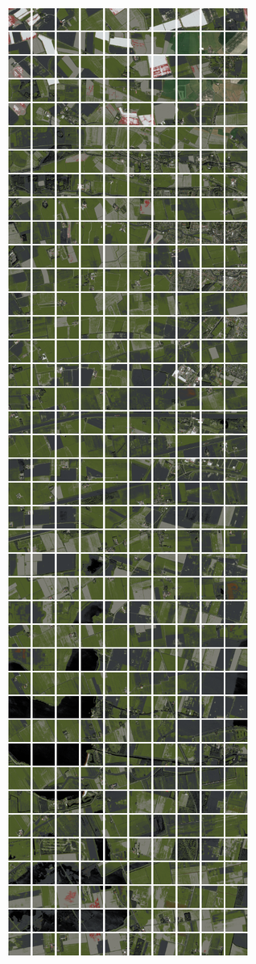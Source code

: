 <html>
<div>
<img src="https://github.com/HakkaTjakka/NL_TILE_MAP/blob/main/18/651/-1067/r.6510.-10670.png" height="44" width="44">
<img src="https://github.com/HakkaTjakka/NL_TILE_MAP/blob/main/18/651/-1067/r.6511.-10670.png" height="44" width="44">
<img src="https://github.com/HakkaTjakka/NL_TILE_MAP/blob/main/18/651/-1067/r.6512.-10670.png" height="44" width="44">
<img src="https://github.com/HakkaTjakka/NL_TILE_MAP/blob/main/18/651/-1067/r.6513.-10670.png" height="44" width="44">
<img src="https://github.com/HakkaTjakka/NL_TILE_MAP/blob/main/18/651/-1067/r.6514.-10670.png" height="44" width="44">
<img src="https://github.com/HakkaTjakka/NL_TILE_MAP/blob/main/18/651/-1067/r.6515.-10670.png" height="44" width="44">
<img src="https://github.com/HakkaTjakka/NL_TILE_MAP/blob/main/18/651/-1067/r.6516.-10670.png" height="44" width="44">
<img src="https://github.com/HakkaTjakka/NL_TILE_MAP/blob/main/18/651/-1067/r.6517.-10670.png" height="44" width="44">
<img src="https://github.com/HakkaTjakka/NL_TILE_MAP/blob/main/18/651/-1067/r.6518.-10670.png" height="44" width="44">
<img src="https://github.com/HakkaTjakka/NL_TILE_MAP/blob/main/18/651/-1067/r.6519.-10670.png" height="44" width="44">
<img src="https://github.com/HakkaTjakka/NL_TILE_MAP/blob/main/18/652/-1067/r.6520.-10670.png" height="44" width="44">
<img src="https://github.com/HakkaTjakka/NL_TILE_MAP/blob/main/18/652/-1067/r.6521.-10670.png" height="44" width="44">
<img src="https://github.com/HakkaTjakka/NL_TILE_MAP/blob/main/18/652/-1067/r.6522.-10670.png" height="44" width="44">
<img src="https://github.com/HakkaTjakka/NL_TILE_MAP/blob/main/18/652/-1067/r.6523.-10670.png" height="44" width="44">
<img src="https://github.com/HakkaTjakka/NL_TILE_MAP/blob/main/18/652/-1067/r.6524.-10670.png" height="44" width="44">
<img src="https://github.com/HakkaTjakka/NL_TILE_MAP/blob/main/18/652/-1067/r.6525.-10670.png" height="44" width="44">
<img src="https://github.com/HakkaTjakka/NL_TILE_MAP/blob/main/18/652/-1067/r.6526.-10670.png" height="44" width="44">
<img src="https://github.com/HakkaTjakka/NL_TILE_MAP/blob/main/18/652/-1067/r.6527.-10670.png" height="44" width="44">
<img src="https://github.com/HakkaTjakka/NL_TILE_MAP/blob/main/18/652/-1067/r.6528.-10670.png" height="44" width="44">
<img src="https://github.com/HakkaTjakka/NL_TILE_MAP/blob/main/18/652/-1067/r.6529.-10670.png" height="44" width="44">
<br>
<img src="https://github.com/HakkaTjakka/NL_TILE_MAP/blob/main/18/651/-1067/r.6510.-10669.png" height="44" width="44">
<img src="https://github.com/HakkaTjakka/NL_TILE_MAP/blob/main/18/651/-1067/r.6511.-10669.png" height="44" width="44">
<img src="https://github.com/HakkaTjakka/NL_TILE_MAP/blob/main/18/651/-1067/r.6512.-10669.png" height="44" width="44">
<img src="https://github.com/HakkaTjakka/NL_TILE_MAP/blob/main/18/651/-1067/r.6513.-10669.png" height="44" width="44">
<img src="https://github.com/HakkaTjakka/NL_TILE_MAP/blob/main/18/651/-1067/r.6514.-10669.png" height="44" width="44">
<img src="https://github.com/HakkaTjakka/NL_TILE_MAP/blob/main/18/651/-1067/r.6515.-10669.png" height="44" width="44">
<img src="https://github.com/HakkaTjakka/NL_TILE_MAP/blob/main/18/651/-1067/r.6516.-10669.png" height="44" width="44">
<img src="https://github.com/HakkaTjakka/NL_TILE_MAP/blob/main/18/651/-1067/r.6517.-10669.png" height="44" width="44">
<img src="https://github.com/HakkaTjakka/NL_TILE_MAP/blob/main/18/651/-1067/r.6518.-10669.png" height="44" width="44">
<img src="https://github.com/HakkaTjakka/NL_TILE_MAP/blob/main/18/651/-1067/r.6519.-10669.png" height="44" width="44">
<img src="https://github.com/HakkaTjakka/NL_TILE_MAP/blob/main/18/652/-1067/r.6520.-10669.png" height="44" width="44">
<img src="https://github.com/HakkaTjakka/NL_TILE_MAP/blob/main/18/652/-1067/r.6521.-10669.png" height="44" width="44">
<img src="https://github.com/HakkaTjakka/NL_TILE_MAP/blob/main/18/652/-1067/r.6522.-10669.png" height="44" width="44">
<img src="https://github.com/HakkaTjakka/NL_TILE_MAP/blob/main/18/652/-1067/r.6523.-10669.png" height="44" width="44">
<img src="https://github.com/HakkaTjakka/NL_TILE_MAP/blob/main/18/652/-1067/r.6524.-10669.png" height="44" width="44">
<img src="https://github.com/HakkaTjakka/NL_TILE_MAP/blob/main/18/652/-1067/r.6525.-10669.png" height="44" width="44">
<img src="https://github.com/HakkaTjakka/NL_TILE_MAP/blob/main/18/652/-1067/r.6526.-10669.png" height="44" width="44">
<img src="https://github.com/HakkaTjakka/NL_TILE_MAP/blob/main/18/652/-1067/r.6527.-10669.png" height="44" width="44">
<img src="https://github.com/HakkaTjakka/NL_TILE_MAP/blob/main/18/652/-1067/r.6528.-10669.png" height="44" width="44">
<img src="https://github.com/HakkaTjakka/NL_TILE_MAP/blob/main/18/652/-1067/r.6529.-10669.png" height="44" width="44">
<br>
<img src="https://github.com/HakkaTjakka/NL_TILE_MAP/blob/main/18/651/-1067/r.6510.-10668.png" height="44" width="44">
<img src="https://github.com/HakkaTjakka/NL_TILE_MAP/blob/main/18/651/-1067/r.6511.-10668.png" height="44" width="44">
<img src="https://github.com/HakkaTjakka/NL_TILE_MAP/blob/main/18/651/-1067/r.6512.-10668.png" height="44" width="44">
<img src="https://github.com/HakkaTjakka/NL_TILE_MAP/blob/main/18/651/-1067/r.6513.-10668.png" height="44" width="44">
<img src="https://github.com/HakkaTjakka/NL_TILE_MAP/blob/main/18/651/-1067/r.6514.-10668.png" height="44" width="44">
<img src="https://github.com/HakkaTjakka/NL_TILE_MAP/blob/main/18/651/-1067/r.6515.-10668.png" height="44" width="44">
<img src="https://github.com/HakkaTjakka/NL_TILE_MAP/blob/main/18/651/-1067/r.6516.-10668.png" height="44" width="44">
<img src="https://github.com/HakkaTjakka/NL_TILE_MAP/blob/main/18/651/-1067/r.6517.-10668.png" height="44" width="44">
<img src="https://github.com/HakkaTjakka/NL_TILE_MAP/blob/main/18/651/-1067/r.6518.-10668.png" height="44" width="44">
<img src="https://github.com/HakkaTjakka/NL_TILE_MAP/blob/main/18/651/-1067/r.6519.-10668.png" height="44" width="44">
<img src="https://github.com/HakkaTjakka/NL_TILE_MAP/blob/main/18/652/-1067/r.6520.-10668.png" height="44" width="44">
<img src="https://github.com/HakkaTjakka/NL_TILE_MAP/blob/main/18/652/-1067/r.6521.-10668.png" height="44" width="44">
<img src="https://github.com/HakkaTjakka/NL_TILE_MAP/blob/main/18/652/-1067/r.6522.-10668.png" height="44" width="44">
<img src="https://github.com/HakkaTjakka/NL_TILE_MAP/blob/main/18/652/-1067/r.6523.-10668.png" height="44" width="44">
<img src="https://github.com/HakkaTjakka/NL_TILE_MAP/blob/main/18/652/-1067/r.6524.-10668.png" height="44" width="44">
<img src="https://github.com/HakkaTjakka/NL_TILE_MAP/blob/main/18/652/-1067/r.6525.-10668.png" height="44" width="44">
<img src="https://github.com/HakkaTjakka/NL_TILE_MAP/blob/main/18/652/-1067/r.6526.-10668.png" height="44" width="44">
<img src="https://github.com/HakkaTjakka/NL_TILE_MAP/blob/main/18/652/-1067/r.6527.-10668.png" height="44" width="44">
<img src="https://github.com/HakkaTjakka/NL_TILE_MAP/blob/main/18/652/-1067/r.6528.-10668.png" height="44" width="44">
<img src="https://github.com/HakkaTjakka/NL_TILE_MAP/blob/main/18/652/-1067/r.6529.-10668.png" height="44" width="44">
<br>
<img src="https://github.com/HakkaTjakka/NL_TILE_MAP/blob/main/18/651/-1067/r.6510.-10667.png" height="44" width="44">
<img src="https://github.com/HakkaTjakka/NL_TILE_MAP/blob/main/18/651/-1067/r.6511.-10667.png" height="44" width="44">
<img src="https://github.com/HakkaTjakka/NL_TILE_MAP/blob/main/18/651/-1067/r.6512.-10667.png" height="44" width="44">
<img src="https://github.com/HakkaTjakka/NL_TILE_MAP/blob/main/18/651/-1067/r.6513.-10667.png" height="44" width="44">
<img src="https://github.com/HakkaTjakka/NL_TILE_MAP/blob/main/18/651/-1067/r.6514.-10667.png" height="44" width="44">
<img src="https://github.com/HakkaTjakka/NL_TILE_MAP/blob/main/18/651/-1067/r.6515.-10667.png" height="44" width="44">
<img src="https://github.com/HakkaTjakka/NL_TILE_MAP/blob/main/18/651/-1067/r.6516.-10667.png" height="44" width="44">
<img src="https://github.com/HakkaTjakka/NL_TILE_MAP/blob/main/18/651/-1067/r.6517.-10667.png" height="44" width="44">
<img src="https://github.com/HakkaTjakka/NL_TILE_MAP/blob/main/18/651/-1067/r.6518.-10667.png" height="44" width="44">
<img src="https://github.com/HakkaTjakka/NL_TILE_MAP/blob/main/18/651/-1067/r.6519.-10667.png" height="44" width="44">
<img src="https://github.com/HakkaTjakka/NL_TILE_MAP/blob/main/18/652/-1067/r.6520.-10667.png" height="44" width="44">
<img src="https://github.com/HakkaTjakka/NL_TILE_MAP/blob/main/18/652/-1067/r.6521.-10667.png" height="44" width="44">
<img src="https://github.com/HakkaTjakka/NL_TILE_MAP/blob/main/18/652/-1067/r.6522.-10667.png" height="44" width="44">
<img src="https://github.com/HakkaTjakka/NL_TILE_MAP/blob/main/18/652/-1067/r.6523.-10667.png" height="44" width="44">
<img src="https://github.com/HakkaTjakka/NL_TILE_MAP/blob/main/18/652/-1067/r.6524.-10667.png" height="44" width="44">
<img src="https://github.com/HakkaTjakka/NL_TILE_MAP/blob/main/18/652/-1067/r.6525.-10667.png" height="44" width="44">
<img src="https://github.com/HakkaTjakka/NL_TILE_MAP/blob/main/18/652/-1067/r.6526.-10667.png" height="44" width="44">
<img src="https://github.com/HakkaTjakka/NL_TILE_MAP/blob/main/18/652/-1067/r.6527.-10667.png" height="44" width="44">
<img src="https://github.com/HakkaTjakka/NL_TILE_MAP/blob/main/18/652/-1067/r.6528.-10667.png" height="44" width="44">
<img src="https://github.com/HakkaTjakka/NL_TILE_MAP/blob/main/18/652/-1067/r.6529.-10667.png" height="44" width="44">
<br>
<img src="https://github.com/HakkaTjakka/NL_TILE_MAP/blob/main/18/651/-1067/r.6510.-10666.png" height="44" width="44">
<img src="https://github.com/HakkaTjakka/NL_TILE_MAP/blob/main/18/651/-1067/r.6511.-10666.png" height="44" width="44">
<img src="https://github.com/HakkaTjakka/NL_TILE_MAP/blob/main/18/651/-1067/r.6512.-10666.png" height="44" width="44">
<img src="https://github.com/HakkaTjakka/NL_TILE_MAP/blob/main/18/651/-1067/r.6513.-10666.png" height="44" width="44">
<img src="https://github.com/HakkaTjakka/NL_TILE_MAP/blob/main/18/651/-1067/r.6514.-10666.png" height="44" width="44">
<img src="https://github.com/HakkaTjakka/NL_TILE_MAP/blob/main/18/651/-1067/r.6515.-10666.png" height="44" width="44">
<img src="https://github.com/HakkaTjakka/NL_TILE_MAP/blob/main/18/651/-1067/r.6516.-10666.png" height="44" width="44">
<img src="https://github.com/HakkaTjakka/NL_TILE_MAP/blob/main/18/651/-1067/r.6517.-10666.png" height="44" width="44">
<img src="https://github.com/HakkaTjakka/NL_TILE_MAP/blob/main/18/651/-1067/r.6518.-10666.png" height="44" width="44">
<img src="https://github.com/HakkaTjakka/NL_TILE_MAP/blob/main/18/651/-1067/r.6519.-10666.png" height="44" width="44">
<img src="https://github.com/HakkaTjakka/NL_TILE_MAP/blob/main/18/652/-1067/r.6520.-10666.png" height="44" width="44">
<img src="https://github.com/HakkaTjakka/NL_TILE_MAP/blob/main/18/652/-1067/r.6521.-10666.png" height="44" width="44">
<img src="https://github.com/HakkaTjakka/NL_TILE_MAP/blob/main/18/652/-1067/r.6522.-10666.png" height="44" width="44">
<img src="https://github.com/HakkaTjakka/NL_TILE_MAP/blob/main/18/652/-1067/r.6523.-10666.png" height="44" width="44">
<img src="https://github.com/HakkaTjakka/NL_TILE_MAP/blob/main/18/652/-1067/r.6524.-10666.png" height="44" width="44">
<img src="https://github.com/HakkaTjakka/NL_TILE_MAP/blob/main/18/652/-1067/r.6525.-10666.png" height="44" width="44">
<img src="https://github.com/HakkaTjakka/NL_TILE_MAP/blob/main/18/652/-1067/r.6526.-10666.png" height="44" width="44">
<img src="https://github.com/HakkaTjakka/NL_TILE_MAP/blob/main/18/652/-1067/r.6527.-10666.png" height="44" width="44">
<img src="https://github.com/HakkaTjakka/NL_TILE_MAP/blob/main/18/652/-1067/r.6528.-10666.png" height="44" width="44">
<img src="https://github.com/HakkaTjakka/NL_TILE_MAP/blob/main/18/652/-1067/r.6529.-10666.png" height="44" width="44">
<br>
<img src="https://github.com/HakkaTjakka/NL_TILE_MAP/blob/main/18/651/-1067/r.6510.-10665.png" height="44" width="44">
<img src="https://github.com/HakkaTjakka/NL_TILE_MAP/blob/main/18/651/-1067/r.6511.-10665.png" height="44" width="44">
<img src="https://github.com/HakkaTjakka/NL_TILE_MAP/blob/main/18/651/-1067/r.6512.-10665.png" height="44" width="44">
<img src="https://github.com/HakkaTjakka/NL_TILE_MAP/blob/main/18/651/-1067/r.6513.-10665.png" height="44" width="44">
<img src="https://github.com/HakkaTjakka/NL_TILE_MAP/blob/main/18/651/-1067/r.6514.-10665.png" height="44" width="44">
<img src="https://github.com/HakkaTjakka/NL_TILE_MAP/blob/main/18/651/-1067/r.6515.-10665.png" height="44" width="44">
<img src="https://github.com/HakkaTjakka/NL_TILE_MAP/blob/main/18/651/-1067/r.6516.-10665.png" height="44" width="44">
<img src="https://github.com/HakkaTjakka/NL_TILE_MAP/blob/main/18/651/-1067/r.6517.-10665.png" height="44" width="44">
<img src="https://github.com/HakkaTjakka/NL_TILE_MAP/blob/main/18/651/-1067/r.6518.-10665.png" height="44" width="44">
<img src="https://github.com/HakkaTjakka/NL_TILE_MAP/blob/main/18/651/-1067/r.6519.-10665.png" height="44" width="44">
<img src="https://github.com/HakkaTjakka/NL_TILE_MAP/blob/main/18/652/-1067/r.6520.-10665.png" height="44" width="44">
<img src="https://github.com/HakkaTjakka/NL_TILE_MAP/blob/main/18/652/-1067/r.6521.-10665.png" height="44" width="44">
<img src="https://github.com/HakkaTjakka/NL_TILE_MAP/blob/main/18/652/-1067/r.6522.-10665.png" height="44" width="44">
<img src="https://github.com/HakkaTjakka/NL_TILE_MAP/blob/main/18/652/-1067/r.6523.-10665.png" height="44" width="44">
<img src="https://github.com/HakkaTjakka/NL_TILE_MAP/blob/main/18/652/-1067/r.6524.-10665.png" height="44" width="44">
<img src="https://github.com/HakkaTjakka/NL_TILE_MAP/blob/main/18/652/-1067/r.6525.-10665.png" height="44" width="44">
<img src="https://github.com/HakkaTjakka/NL_TILE_MAP/blob/main/18/652/-1067/r.6526.-10665.png" height="44" width="44">
<img src="https://github.com/HakkaTjakka/NL_TILE_MAP/blob/main/18/652/-1067/r.6527.-10665.png" height="44" width="44">
<img src="https://github.com/HakkaTjakka/NL_TILE_MAP/blob/main/18/652/-1067/r.6528.-10665.png" height="44" width="44">
<img src="https://github.com/HakkaTjakka/NL_TILE_MAP/blob/main/18/652/-1067/r.6529.-10665.png" height="44" width="44">
<br>
<img src="https://github.com/HakkaTjakka/NL_TILE_MAP/blob/main/18/651/-1067/r.6510.-10664.png" height="44" width="44">
<img src="https://github.com/HakkaTjakka/NL_TILE_MAP/blob/main/18/651/-1067/r.6511.-10664.png" height="44" width="44">
<img src="https://github.com/HakkaTjakka/NL_TILE_MAP/blob/main/18/651/-1067/r.6512.-10664.png" height="44" width="44">
<img src="https://github.com/HakkaTjakka/NL_TILE_MAP/blob/main/18/651/-1067/r.6513.-10664.png" height="44" width="44">
<img src="https://github.com/HakkaTjakka/NL_TILE_MAP/blob/main/18/651/-1067/r.6514.-10664.png" height="44" width="44">
<img src="https://github.com/HakkaTjakka/NL_TILE_MAP/blob/main/18/651/-1067/r.6515.-10664.png" height="44" width="44">
<img src="https://github.com/HakkaTjakka/NL_TILE_MAP/blob/main/18/651/-1067/r.6516.-10664.png" height="44" width="44">
<img src="https://github.com/HakkaTjakka/NL_TILE_MAP/blob/main/18/651/-1067/r.6517.-10664.png" height="44" width="44">
<img src="https://github.com/HakkaTjakka/NL_TILE_MAP/blob/main/18/651/-1067/r.6518.-10664.png" height="44" width="44">
<img src="https://github.com/HakkaTjakka/NL_TILE_MAP/blob/main/18/651/-1067/r.6519.-10664.png" height="44" width="44">
<img src="https://github.com/HakkaTjakka/NL_TILE_MAP/blob/main/18/652/-1067/r.6520.-10664.png" height="44" width="44">
<img src="https://github.com/HakkaTjakka/NL_TILE_MAP/blob/main/18/652/-1067/r.6521.-10664.png" height="44" width="44">
<img src="https://github.com/HakkaTjakka/NL_TILE_MAP/blob/main/18/652/-1067/r.6522.-10664.png" height="44" width="44">
<img src="https://github.com/HakkaTjakka/NL_TILE_MAP/blob/main/18/652/-1067/r.6523.-10664.png" height="44" width="44">
<img src="https://github.com/HakkaTjakka/NL_TILE_MAP/blob/main/18/652/-1067/r.6524.-10664.png" height="44" width="44">
<img src="https://github.com/HakkaTjakka/NL_TILE_MAP/blob/main/18/652/-1067/r.6525.-10664.png" height="44" width="44">
<img src="https://github.com/HakkaTjakka/NL_TILE_MAP/blob/main/18/652/-1067/r.6526.-10664.png" height="44" width="44">
<img src="https://github.com/HakkaTjakka/NL_TILE_MAP/blob/main/18/652/-1067/r.6527.-10664.png" height="44" width="44">
<img src="https://github.com/HakkaTjakka/NL_TILE_MAP/blob/main/18/652/-1067/r.6528.-10664.png" height="44" width="44">
<img src="https://github.com/HakkaTjakka/NL_TILE_MAP/blob/main/18/652/-1067/r.6529.-10664.png" height="44" width="44">
<br>
<img src="https://github.com/HakkaTjakka/NL_TILE_MAP/blob/main/18/651/-1067/r.6510.-10663.png" height="44" width="44">
<img src="https://github.com/HakkaTjakka/NL_TILE_MAP/blob/main/18/651/-1067/r.6511.-10663.png" height="44" width="44">
<img src="https://github.com/HakkaTjakka/NL_TILE_MAP/blob/main/18/651/-1067/r.6512.-10663.png" height="44" width="44">
<img src="https://github.com/HakkaTjakka/NL_TILE_MAP/blob/main/18/651/-1067/r.6513.-10663.png" height="44" width="44">
<img src="https://github.com/HakkaTjakka/NL_TILE_MAP/blob/main/18/651/-1067/r.6514.-10663.png" height="44" width="44">
<img src="https://github.com/HakkaTjakka/NL_TILE_MAP/blob/main/18/651/-1067/r.6515.-10663.png" height="44" width="44">
<img src="https://github.com/HakkaTjakka/NL_TILE_MAP/blob/main/18/651/-1067/r.6516.-10663.png" height="44" width="44">
<img src="https://github.com/HakkaTjakka/NL_TILE_MAP/blob/main/18/651/-1067/r.6517.-10663.png" height="44" width="44">
<img src="https://github.com/HakkaTjakka/NL_TILE_MAP/blob/main/18/651/-1067/r.6518.-10663.png" height="44" width="44">
<img src="https://github.com/HakkaTjakka/NL_TILE_MAP/blob/main/18/651/-1067/r.6519.-10663.png" height="44" width="44">
<img src="https://github.com/HakkaTjakka/NL_TILE_MAP/blob/main/18/652/-1067/r.6520.-10663.png" height="44" width="44">
<img src="https://github.com/HakkaTjakka/NL_TILE_MAP/blob/main/18/652/-1067/r.6521.-10663.png" height="44" width="44">
<img src="https://github.com/HakkaTjakka/NL_TILE_MAP/blob/main/18/652/-1067/r.6522.-10663.png" height="44" width="44">
<img src="https://github.com/HakkaTjakka/NL_TILE_MAP/blob/main/18/652/-1067/r.6523.-10663.png" height="44" width="44">
<img src="https://github.com/HakkaTjakka/NL_TILE_MAP/blob/main/18/652/-1067/r.6524.-10663.png" height="44" width="44">
<img src="https://github.com/HakkaTjakka/NL_TILE_MAP/blob/main/18/652/-1067/r.6525.-10663.png" height="44" width="44">
<img src="https://github.com/HakkaTjakka/NL_TILE_MAP/blob/main/18/652/-1067/r.6526.-10663.png" height="44" width="44">
<img src="https://github.com/HakkaTjakka/NL_TILE_MAP/blob/main/18/652/-1067/r.6527.-10663.png" height="44" width="44">
<img src="https://github.com/HakkaTjakka/NL_TILE_MAP/blob/main/18/652/-1067/r.6528.-10663.png" height="44" width="44">
<img src="https://github.com/HakkaTjakka/NL_TILE_MAP/blob/main/18/652/-1067/r.6529.-10663.png" height="44" width="44">
<br>
<img src="https://github.com/HakkaTjakka/NL_TILE_MAP/blob/main/18/651/-1067/r.6510.-10662.png" height="44" width="44">
<img src="https://github.com/HakkaTjakka/NL_TILE_MAP/blob/main/18/651/-1067/r.6511.-10662.png" height="44" width="44">
<img src="https://github.com/HakkaTjakka/NL_TILE_MAP/blob/main/18/651/-1067/r.6512.-10662.png" height="44" width="44">
<img src="https://github.com/HakkaTjakka/NL_TILE_MAP/blob/main/18/651/-1067/r.6513.-10662.png" height="44" width="44">
<img src="https://github.com/HakkaTjakka/NL_TILE_MAP/blob/main/18/651/-1067/r.6514.-10662.png" height="44" width="44">
<img src="https://github.com/HakkaTjakka/NL_TILE_MAP/blob/main/18/651/-1067/r.6515.-10662.png" height="44" width="44">
<img src="https://github.com/HakkaTjakka/NL_TILE_MAP/blob/main/18/651/-1067/r.6516.-10662.png" height="44" width="44">
<img src="https://github.com/HakkaTjakka/NL_TILE_MAP/blob/main/18/651/-1067/r.6517.-10662.png" height="44" width="44">
<img src="https://github.com/HakkaTjakka/NL_TILE_MAP/blob/main/18/651/-1067/r.6518.-10662.png" height="44" width="44">
<img src="https://github.com/HakkaTjakka/NL_TILE_MAP/blob/main/18/651/-1067/r.6519.-10662.png" height="44" width="44">
<img src="https://github.com/HakkaTjakka/NL_TILE_MAP/blob/main/18/652/-1067/r.6520.-10662.png" height="44" width="44">
<img src="https://github.com/HakkaTjakka/NL_TILE_MAP/blob/main/18/652/-1067/r.6521.-10662.png" height="44" width="44">
<img src="https://github.com/HakkaTjakka/NL_TILE_MAP/blob/main/18/652/-1067/r.6522.-10662.png" height="44" width="44">
<img src="https://github.com/HakkaTjakka/NL_TILE_MAP/blob/main/18/652/-1067/r.6523.-10662.png" height="44" width="44">
<img src="https://github.com/HakkaTjakka/NL_TILE_MAP/blob/main/18/652/-1067/r.6524.-10662.png" height="44" width="44">
<img src="https://github.com/HakkaTjakka/NL_TILE_MAP/blob/main/18/652/-1067/r.6525.-10662.png" height="44" width="44">
<img src="https://github.com/HakkaTjakka/NL_TILE_MAP/blob/main/18/652/-1067/r.6526.-10662.png" height="44" width="44">
<img src="https://github.com/HakkaTjakka/NL_TILE_MAP/blob/main/18/652/-1067/r.6527.-10662.png" height="44" width="44">
<img src="https://github.com/HakkaTjakka/NL_TILE_MAP/blob/main/18/652/-1067/r.6528.-10662.png" height="44" width="44">
<img src="https://github.com/HakkaTjakka/NL_TILE_MAP/blob/main/18/652/-1067/r.6529.-10662.png" height="44" width="44">
<br>
<img src="https://github.com/HakkaTjakka/NL_TILE_MAP/blob/main/18/651/-1067/r.6510.-10661.png" height="44" width="44">
<img src="https://github.com/HakkaTjakka/NL_TILE_MAP/blob/main/18/651/-1067/r.6511.-10661.png" height="44" width="44">
<img src="https://github.com/HakkaTjakka/NL_TILE_MAP/blob/main/18/651/-1067/r.6512.-10661.png" height="44" width="44">
<img src="https://github.com/HakkaTjakka/NL_TILE_MAP/blob/main/18/651/-1067/r.6513.-10661.png" height="44" width="44">
<img src="https://github.com/HakkaTjakka/NL_TILE_MAP/blob/main/18/651/-1067/r.6514.-10661.png" height="44" width="44">
<img src="https://github.com/HakkaTjakka/NL_TILE_MAP/blob/main/18/651/-1067/r.6515.-10661.png" height="44" width="44">
<img src="https://github.com/HakkaTjakka/NL_TILE_MAP/blob/main/18/651/-1067/r.6516.-10661.png" height="44" width="44">
<img src="https://github.com/HakkaTjakka/NL_TILE_MAP/blob/main/18/651/-1067/r.6517.-10661.png" height="44" width="44">
<img src="https://github.com/HakkaTjakka/NL_TILE_MAP/blob/main/18/651/-1067/r.6518.-10661.png" height="44" width="44">
<img src="https://github.com/HakkaTjakka/NL_TILE_MAP/blob/main/18/651/-1067/r.6519.-10661.png" height="44" width="44">
<img src="https://github.com/HakkaTjakka/NL_TILE_MAP/blob/main/18/652/-1067/r.6520.-10661.png" height="44" width="44">
<img src="https://github.com/HakkaTjakka/NL_TILE_MAP/blob/main/18/652/-1067/r.6521.-10661.png" height="44" width="44">
<img src="https://github.com/HakkaTjakka/NL_TILE_MAP/blob/main/18/652/-1067/r.6522.-10661.png" height="44" width="44">
<img src="https://github.com/HakkaTjakka/NL_TILE_MAP/blob/main/18/652/-1067/r.6523.-10661.png" height="44" width="44">
<img src="https://github.com/HakkaTjakka/NL_TILE_MAP/blob/main/18/652/-1067/r.6524.-10661.png" height="44" width="44">
<img src="https://github.com/HakkaTjakka/NL_TILE_MAP/blob/main/18/652/-1067/r.6525.-10661.png" height="44" width="44">
<img src="https://github.com/HakkaTjakka/NL_TILE_MAP/blob/main/18/652/-1067/r.6526.-10661.png" height="44" width="44">
<img src="https://github.com/HakkaTjakka/NL_TILE_MAP/blob/main/18/652/-1067/r.6527.-10661.png" height="44" width="44">
<img src="https://github.com/HakkaTjakka/NL_TILE_MAP/blob/main/18/652/-1067/r.6528.-10661.png" height="44" width="44">
<img src="https://github.com/HakkaTjakka/NL_TILE_MAP/blob/main/18/652/-1067/r.6529.-10661.png" height="44" width="44">
<br>
<img src="https://github.com/HakkaTjakka/NL_TILE_MAP/blob/main/18/651/-1066/r.6510.-10660.png" height="44" width="44">
<img src="https://github.com/HakkaTjakka/NL_TILE_MAP/blob/main/18/651/-1066/r.6511.-10660.png" height="44" width="44">
<img src="https://github.com/HakkaTjakka/NL_TILE_MAP/blob/main/18/651/-1066/r.6512.-10660.png" height="44" width="44">
<img src="https://github.com/HakkaTjakka/NL_TILE_MAP/blob/main/18/651/-1066/r.6513.-10660.png" height="44" width="44">
<img src="https://github.com/HakkaTjakka/NL_TILE_MAP/blob/main/18/651/-1066/r.6514.-10660.png" height="44" width="44">
<img src="https://github.com/HakkaTjakka/NL_TILE_MAP/blob/main/18/651/-1066/r.6515.-10660.png" height="44" width="44">
<img src="https://github.com/HakkaTjakka/NL_TILE_MAP/blob/main/18/651/-1066/r.6516.-10660.png" height="44" width="44">
<img src="https://github.com/HakkaTjakka/NL_TILE_MAP/blob/main/18/651/-1066/r.6517.-10660.png" height="44" width="44">
<img src="https://github.com/HakkaTjakka/NL_TILE_MAP/blob/main/18/651/-1066/r.6518.-10660.png" height="44" width="44">
<img src="https://github.com/HakkaTjakka/NL_TILE_MAP/blob/main/18/651/-1066/r.6519.-10660.png" height="44" width="44">
<img src="https://github.com/HakkaTjakka/NL_TILE_MAP/blob/main/18/652/-1066/r.6520.-10660.png" height="44" width="44">
<img src="https://github.com/HakkaTjakka/NL_TILE_MAP/blob/main/18/652/-1066/r.6521.-10660.png" height="44" width="44">
<img src="https://github.com/HakkaTjakka/NL_TILE_MAP/blob/main/18/652/-1066/r.6522.-10660.png" height="44" width="44">
<img src="https://github.com/HakkaTjakka/NL_TILE_MAP/blob/main/18/652/-1066/r.6523.-10660.png" height="44" width="44">
<img src="https://github.com/HakkaTjakka/NL_TILE_MAP/blob/main/18/652/-1066/r.6524.-10660.png" height="44" width="44">
<img src="https://github.com/HakkaTjakka/NL_TILE_MAP/blob/main/18/652/-1066/r.6525.-10660.png" height="44" width="44">
<img src="https://github.com/HakkaTjakka/NL_TILE_MAP/blob/main/18/652/-1066/r.6526.-10660.png" height="44" width="44">
<img src="https://github.com/HakkaTjakka/NL_TILE_MAP/blob/main/18/652/-1066/r.6527.-10660.png" height="44" width="44">
<img src="https://github.com/HakkaTjakka/NL_TILE_MAP/blob/main/18/652/-1066/r.6528.-10660.png" height="44" width="44">
<img src="https://github.com/HakkaTjakka/NL_TILE_MAP/blob/main/18/652/-1066/r.6529.-10660.png" height="44" width="44">
<br>
<img src="https://github.com/HakkaTjakka/NL_TILE_MAP/blob/main/18/651/-1066/r.6510.-10659.png" height="44" width="44">
<img src="https://github.com/HakkaTjakka/NL_TILE_MAP/blob/main/18/651/-1066/r.6511.-10659.png" height="44" width="44">
<img src="https://github.com/HakkaTjakka/NL_TILE_MAP/blob/main/18/651/-1066/r.6512.-10659.png" height="44" width="44">
<img src="https://github.com/HakkaTjakka/NL_TILE_MAP/blob/main/18/651/-1066/r.6513.-10659.png" height="44" width="44">
<img src="https://github.com/HakkaTjakka/NL_TILE_MAP/blob/main/18/651/-1066/r.6514.-10659.png" height="44" width="44">
<img src="https://github.com/HakkaTjakka/NL_TILE_MAP/blob/main/18/651/-1066/r.6515.-10659.png" height="44" width="44">
<img src="https://github.com/HakkaTjakka/NL_TILE_MAP/blob/main/18/651/-1066/r.6516.-10659.png" height="44" width="44">
<img src="https://github.com/HakkaTjakka/NL_TILE_MAP/blob/main/18/651/-1066/r.6517.-10659.png" height="44" width="44">
<img src="https://github.com/HakkaTjakka/NL_TILE_MAP/blob/main/18/651/-1066/r.6518.-10659.png" height="44" width="44">
<img src="https://github.com/HakkaTjakka/NL_TILE_MAP/blob/main/18/651/-1066/r.6519.-10659.png" height="44" width="44">
<img src="https://github.com/HakkaTjakka/NL_TILE_MAP/blob/main/18/652/-1066/r.6520.-10659.png" height="44" width="44">
<img src="https://github.com/HakkaTjakka/NL_TILE_MAP/blob/main/18/652/-1066/r.6521.-10659.png" height="44" width="44">
<img src="https://github.com/HakkaTjakka/NL_TILE_MAP/blob/main/18/652/-1066/r.6522.-10659.png" height="44" width="44">
<img src="https://github.com/HakkaTjakka/NL_TILE_MAP/blob/main/18/652/-1066/r.6523.-10659.png" height="44" width="44">
<img src="https://github.com/HakkaTjakka/NL_TILE_MAP/blob/main/18/652/-1066/r.6524.-10659.png" height="44" width="44">
<img src="https://github.com/HakkaTjakka/NL_TILE_MAP/blob/main/18/652/-1066/r.6525.-10659.png" height="44" width="44">
<img src="https://github.com/HakkaTjakka/NL_TILE_MAP/blob/main/18/652/-1066/r.6526.-10659.png" height="44" width="44">
<img src="https://github.com/HakkaTjakka/NL_TILE_MAP/blob/main/18/652/-1066/r.6527.-10659.png" height="44" width="44">
<img src="https://github.com/HakkaTjakka/NL_TILE_MAP/blob/main/18/652/-1066/r.6528.-10659.png" height="44" width="44">
<img src="https://github.com/HakkaTjakka/NL_TILE_MAP/blob/main/18/652/-1066/r.6529.-10659.png" height="44" width="44">
<br>
<img src="https://github.com/HakkaTjakka/NL_TILE_MAP/blob/main/18/651/-1066/r.6510.-10658.png" height="44" width="44">
<img src="https://github.com/HakkaTjakka/NL_TILE_MAP/blob/main/18/651/-1066/r.6511.-10658.png" height="44" width="44">
<img src="https://github.com/HakkaTjakka/NL_TILE_MAP/blob/main/18/651/-1066/r.6512.-10658.png" height="44" width="44">
<img src="https://github.com/HakkaTjakka/NL_TILE_MAP/blob/main/18/651/-1066/r.6513.-10658.png" height="44" width="44">
<img src="https://github.com/HakkaTjakka/NL_TILE_MAP/blob/main/18/651/-1066/r.6514.-10658.png" height="44" width="44">
<img src="https://github.com/HakkaTjakka/NL_TILE_MAP/blob/main/18/651/-1066/r.6515.-10658.png" height="44" width="44">
<img src="https://github.com/HakkaTjakka/NL_TILE_MAP/blob/main/18/651/-1066/r.6516.-10658.png" height="44" width="44">
<img src="https://github.com/HakkaTjakka/NL_TILE_MAP/blob/main/18/651/-1066/r.6517.-10658.png" height="44" width="44">
<img src="https://github.com/HakkaTjakka/NL_TILE_MAP/blob/main/18/651/-1066/r.6518.-10658.png" height="44" width="44">
<img src="https://github.com/HakkaTjakka/NL_TILE_MAP/blob/main/18/651/-1066/r.6519.-10658.png" height="44" width="44">
<img src="https://github.com/HakkaTjakka/NL_TILE_MAP/blob/main/18/652/-1066/r.6520.-10658.png" height="44" width="44">
<img src="https://github.com/HakkaTjakka/NL_TILE_MAP/blob/main/18/652/-1066/r.6521.-10658.png" height="44" width="44">
<img src="https://github.com/HakkaTjakka/NL_TILE_MAP/blob/main/18/652/-1066/r.6522.-10658.png" height="44" width="44">
<img src="https://github.com/HakkaTjakka/NL_TILE_MAP/blob/main/18/652/-1066/r.6523.-10658.png" height="44" width="44">
<img src="https://github.com/HakkaTjakka/NL_TILE_MAP/blob/main/18/652/-1066/r.6524.-10658.png" height="44" width="44">
<img src="https://github.com/HakkaTjakka/NL_TILE_MAP/blob/main/18/652/-1066/r.6525.-10658.png" height="44" width="44">
<img src="https://github.com/HakkaTjakka/NL_TILE_MAP/blob/main/18/652/-1066/r.6526.-10658.png" height="44" width="44">
<img src="https://github.com/HakkaTjakka/NL_TILE_MAP/blob/main/18/652/-1066/r.6527.-10658.png" height="44" width="44">
<img src="https://github.com/HakkaTjakka/NL_TILE_MAP/blob/main/18/652/-1066/r.6528.-10658.png" height="44" width="44">
<img src="https://github.com/HakkaTjakka/NL_TILE_MAP/blob/main/18/652/-1066/r.6529.-10658.png" height="44" width="44">
<br>
<img src="https://github.com/HakkaTjakka/NL_TILE_MAP/blob/main/18/651/-1066/r.6510.-10657.png" height="44" width="44">
<img src="https://github.com/HakkaTjakka/NL_TILE_MAP/blob/main/18/651/-1066/r.6511.-10657.png" height="44" width="44">
<img src="https://github.com/HakkaTjakka/NL_TILE_MAP/blob/main/18/651/-1066/r.6512.-10657.png" height="44" width="44">
<img src="https://github.com/HakkaTjakka/NL_TILE_MAP/blob/main/18/651/-1066/r.6513.-10657.png" height="44" width="44">
<img src="https://github.com/HakkaTjakka/NL_TILE_MAP/blob/main/18/651/-1066/r.6514.-10657.png" height="44" width="44">
<img src="https://github.com/HakkaTjakka/NL_TILE_MAP/blob/main/18/651/-1066/r.6515.-10657.png" height="44" width="44">
<img src="https://github.com/HakkaTjakka/NL_TILE_MAP/blob/main/18/651/-1066/r.6516.-10657.png" height="44" width="44">
<img src="https://github.com/HakkaTjakka/NL_TILE_MAP/blob/main/18/651/-1066/r.6517.-10657.png" height="44" width="44">
<img src="https://github.com/HakkaTjakka/NL_TILE_MAP/blob/main/18/651/-1066/r.6518.-10657.png" height="44" width="44">
<img src="https://github.com/HakkaTjakka/NL_TILE_MAP/blob/main/18/651/-1066/r.6519.-10657.png" height="44" width="44">
<img src="https://github.com/HakkaTjakka/NL_TILE_MAP/blob/main/18/652/-1066/r.6520.-10657.png" height="44" width="44">
<img src="https://github.com/HakkaTjakka/NL_TILE_MAP/blob/main/18/652/-1066/r.6521.-10657.png" height="44" width="44">
<img src="https://github.com/HakkaTjakka/NL_TILE_MAP/blob/main/18/652/-1066/r.6522.-10657.png" height="44" width="44">
<img src="https://github.com/HakkaTjakka/NL_TILE_MAP/blob/main/18/652/-1066/r.6523.-10657.png" height="44" width="44">
<img src="https://github.com/HakkaTjakka/NL_TILE_MAP/blob/main/18/652/-1066/r.6524.-10657.png" height="44" width="44">
<img src="https://github.com/HakkaTjakka/NL_TILE_MAP/blob/main/18/652/-1066/r.6525.-10657.png" height="44" width="44">
<img src="https://github.com/HakkaTjakka/NL_TILE_MAP/blob/main/18/652/-1066/r.6526.-10657.png" height="44" width="44">
<img src="https://github.com/HakkaTjakka/NL_TILE_MAP/blob/main/18/652/-1066/r.6527.-10657.png" height="44" width="44">
<img src="https://github.com/HakkaTjakka/NL_TILE_MAP/blob/main/18/652/-1066/r.6528.-10657.png" height="44" width="44">
<img src="https://github.com/HakkaTjakka/NL_TILE_MAP/blob/main/18/652/-1066/r.6529.-10657.png" height="44" width="44">
<br>
<img src="https://github.com/HakkaTjakka/NL_TILE_MAP/blob/main/18/651/-1066/r.6510.-10656.png" height="44" width="44">
<img src="https://github.com/HakkaTjakka/NL_TILE_MAP/blob/main/18/651/-1066/r.6511.-10656.png" height="44" width="44">
<img src="https://github.com/HakkaTjakka/NL_TILE_MAP/blob/main/18/651/-1066/r.6512.-10656.png" height="44" width="44">
<img src="https://github.com/HakkaTjakka/NL_TILE_MAP/blob/main/18/651/-1066/r.6513.-10656.png" height="44" width="44">
<img src="https://github.com/HakkaTjakka/NL_TILE_MAP/blob/main/18/651/-1066/r.6514.-10656.png" height="44" width="44">
<img src="https://github.com/HakkaTjakka/NL_TILE_MAP/blob/main/18/651/-1066/r.6515.-10656.png" height="44" width="44">
<img src="https://github.com/HakkaTjakka/NL_TILE_MAP/blob/main/18/651/-1066/r.6516.-10656.png" height="44" width="44">
<img src="https://github.com/HakkaTjakka/NL_TILE_MAP/blob/main/18/651/-1066/r.6517.-10656.png" height="44" width="44">
<img src="https://github.com/HakkaTjakka/NL_TILE_MAP/blob/main/18/651/-1066/r.6518.-10656.png" height="44" width="44">
<img src="https://github.com/HakkaTjakka/NL_TILE_MAP/blob/main/18/651/-1066/r.6519.-10656.png" height="44" width="44">
<img src="https://github.com/HakkaTjakka/NL_TILE_MAP/blob/main/18/652/-1066/r.6520.-10656.png" height="44" width="44">
<img src="https://github.com/HakkaTjakka/NL_TILE_MAP/blob/main/18/652/-1066/r.6521.-10656.png" height="44" width="44">
<img src="https://github.com/HakkaTjakka/NL_TILE_MAP/blob/main/18/652/-1066/r.6522.-10656.png" height="44" width="44">
<img src="https://github.com/HakkaTjakka/NL_TILE_MAP/blob/main/18/652/-1066/r.6523.-10656.png" height="44" width="44">
<img src="https://github.com/HakkaTjakka/NL_TILE_MAP/blob/main/18/652/-1066/r.6524.-10656.png" height="44" width="44">
<img src="https://github.com/HakkaTjakka/NL_TILE_MAP/blob/main/18/652/-1066/r.6525.-10656.png" height="44" width="44">
<img src="https://github.com/HakkaTjakka/NL_TILE_MAP/blob/main/18/652/-1066/r.6526.-10656.png" height="44" width="44">
<img src="https://github.com/HakkaTjakka/NL_TILE_MAP/blob/main/18/652/-1066/r.6527.-10656.png" height="44" width="44">
<img src="https://github.com/HakkaTjakka/NL_TILE_MAP/blob/main/18/652/-1066/r.6528.-10656.png" height="44" width="44">
<img src="https://github.com/HakkaTjakka/NL_TILE_MAP/blob/main/18/652/-1066/r.6529.-10656.png" height="44" width="44">
<br>
<img src="https://github.com/HakkaTjakka/NL_TILE_MAP/blob/main/18/651/-1066/r.6510.-10655.png" height="44" width="44">
<img src="https://github.com/HakkaTjakka/NL_TILE_MAP/blob/main/18/651/-1066/r.6511.-10655.png" height="44" width="44">
<img src="https://github.com/HakkaTjakka/NL_TILE_MAP/blob/main/18/651/-1066/r.6512.-10655.png" height="44" width="44">
<img src="https://github.com/HakkaTjakka/NL_TILE_MAP/blob/main/18/651/-1066/r.6513.-10655.png" height="44" width="44">
<img src="https://github.com/HakkaTjakka/NL_TILE_MAP/blob/main/18/651/-1066/r.6514.-10655.png" height="44" width="44">
<img src="https://github.com/HakkaTjakka/NL_TILE_MAP/blob/main/18/651/-1066/r.6515.-10655.png" height="44" width="44">
<img src="https://github.com/HakkaTjakka/NL_TILE_MAP/blob/main/18/651/-1066/r.6516.-10655.png" height="44" width="44">
<img src="https://github.com/HakkaTjakka/NL_TILE_MAP/blob/main/18/651/-1066/r.6517.-10655.png" height="44" width="44">
<img src="https://github.com/HakkaTjakka/NL_TILE_MAP/blob/main/18/651/-1066/r.6518.-10655.png" height="44" width="44">
<img src="https://github.com/HakkaTjakka/NL_TILE_MAP/blob/main/18/651/-1066/r.6519.-10655.png" height="44" width="44">
<img src="https://github.com/HakkaTjakka/NL_TILE_MAP/blob/main/18/652/-1066/r.6520.-10655.png" height="44" width="44">
<img src="https://github.com/HakkaTjakka/NL_TILE_MAP/blob/main/18/652/-1066/r.6521.-10655.png" height="44" width="44">
<img src="https://github.com/HakkaTjakka/NL_TILE_MAP/blob/main/18/652/-1066/r.6522.-10655.png" height="44" width="44">
<img src="https://github.com/HakkaTjakka/NL_TILE_MAP/blob/main/18/652/-1066/r.6523.-10655.png" height="44" width="44">
<img src="https://github.com/HakkaTjakka/NL_TILE_MAP/blob/main/18/652/-1066/r.6524.-10655.png" height="44" width="44">
<img src="https://github.com/HakkaTjakka/NL_TILE_MAP/blob/main/18/652/-1066/r.6525.-10655.png" height="44" width="44">
<img src="https://github.com/HakkaTjakka/NL_TILE_MAP/blob/main/18/652/-1066/r.6526.-10655.png" height="44" width="44">
<img src="https://github.com/HakkaTjakka/NL_TILE_MAP/blob/main/18/652/-1066/r.6527.-10655.png" height="44" width="44">
<img src="https://github.com/HakkaTjakka/NL_TILE_MAP/blob/main/18/652/-1066/r.6528.-10655.png" height="44" width="44">
<img src="https://github.com/HakkaTjakka/NL_TILE_MAP/blob/main/18/652/-1066/r.6529.-10655.png" height="44" width="44">
<br>
<img src="https://github.com/HakkaTjakka/NL_TILE_MAP/blob/main/18/651/-1066/r.6510.-10654.png" height="44" width="44">
<img src="https://github.com/HakkaTjakka/NL_TILE_MAP/blob/main/18/651/-1066/r.6511.-10654.png" height="44" width="44">
<img src="https://github.com/HakkaTjakka/NL_TILE_MAP/blob/main/18/651/-1066/r.6512.-10654.png" height="44" width="44">
<img src="https://github.com/HakkaTjakka/NL_TILE_MAP/blob/main/18/651/-1066/r.6513.-10654.png" height="44" width="44">
<img src="https://github.com/HakkaTjakka/NL_TILE_MAP/blob/main/18/651/-1066/r.6514.-10654.png" height="44" width="44">
<img src="https://github.com/HakkaTjakka/NL_TILE_MAP/blob/main/18/651/-1066/r.6515.-10654.png" height="44" width="44">
<img src="https://github.com/HakkaTjakka/NL_TILE_MAP/blob/main/18/651/-1066/r.6516.-10654.png" height="44" width="44">
<img src="https://github.com/HakkaTjakka/NL_TILE_MAP/blob/main/18/651/-1066/r.6517.-10654.png" height="44" width="44">
<img src="https://github.com/HakkaTjakka/NL_TILE_MAP/blob/main/18/651/-1066/r.6518.-10654.png" height="44" width="44">
<img src="https://github.com/HakkaTjakka/NL_TILE_MAP/blob/main/18/651/-1066/r.6519.-10654.png" height="44" width="44">
<img src="https://github.com/HakkaTjakka/NL_TILE_MAP/blob/main/18/652/-1066/r.6520.-10654.png" height="44" width="44">
<img src="https://github.com/HakkaTjakka/NL_TILE_MAP/blob/main/18/652/-1066/r.6521.-10654.png" height="44" width="44">
<img src="https://github.com/HakkaTjakka/NL_TILE_MAP/blob/main/18/652/-1066/r.6522.-10654.png" height="44" width="44">
<img src="https://github.com/HakkaTjakka/NL_TILE_MAP/blob/main/18/652/-1066/r.6523.-10654.png" height="44" width="44">
<img src="https://github.com/HakkaTjakka/NL_TILE_MAP/blob/main/18/652/-1066/r.6524.-10654.png" height="44" width="44">
<img src="https://github.com/HakkaTjakka/NL_TILE_MAP/blob/main/18/652/-1066/r.6525.-10654.png" height="44" width="44">
<img src="https://github.com/HakkaTjakka/NL_TILE_MAP/blob/main/18/652/-1066/r.6526.-10654.png" height="44" width="44">
<img src="https://github.com/HakkaTjakka/NL_TILE_MAP/blob/main/18/652/-1066/r.6527.-10654.png" height="44" width="44">
<img src="https://github.com/HakkaTjakka/NL_TILE_MAP/blob/main/18/652/-1066/r.6528.-10654.png" height="44" width="44">
<img src="https://github.com/HakkaTjakka/NL_TILE_MAP/blob/main/18/652/-1066/r.6529.-10654.png" height="44" width="44">
<br>
<img src="https://github.com/HakkaTjakka/NL_TILE_MAP/blob/main/18/651/-1066/r.6510.-10653.png" height="44" width="44">
<img src="https://github.com/HakkaTjakka/NL_TILE_MAP/blob/main/18/651/-1066/r.6511.-10653.png" height="44" width="44">
<img src="https://github.com/HakkaTjakka/NL_TILE_MAP/blob/main/18/651/-1066/r.6512.-10653.png" height="44" width="44">
<img src="https://github.com/HakkaTjakka/NL_TILE_MAP/blob/main/18/651/-1066/r.6513.-10653.png" height="44" width="44">
<img src="https://github.com/HakkaTjakka/NL_TILE_MAP/blob/main/18/651/-1066/r.6514.-10653.png" height="44" width="44">
<img src="https://github.com/HakkaTjakka/NL_TILE_MAP/blob/main/18/651/-1066/r.6515.-10653.png" height="44" width="44">
<img src="https://github.com/HakkaTjakka/NL_TILE_MAP/blob/main/18/651/-1066/r.6516.-10653.png" height="44" width="44">
<img src="https://github.com/HakkaTjakka/NL_TILE_MAP/blob/main/18/651/-1066/r.6517.-10653.png" height="44" width="44">
<img src="https://github.com/HakkaTjakka/NL_TILE_MAP/blob/main/18/651/-1066/r.6518.-10653.png" height="44" width="44">
<img src="https://github.com/HakkaTjakka/NL_TILE_MAP/blob/main/18/651/-1066/r.6519.-10653.png" height="44" width="44">
<img src="https://github.com/HakkaTjakka/NL_TILE_MAP/blob/main/18/652/-1066/r.6520.-10653.png" height="44" width="44">
<img src="https://github.com/HakkaTjakka/NL_TILE_MAP/blob/main/18/652/-1066/r.6521.-10653.png" height="44" width="44">
<img src="https://github.com/HakkaTjakka/NL_TILE_MAP/blob/main/18/652/-1066/r.6522.-10653.png" height="44" width="44">
<img src="https://github.com/HakkaTjakka/NL_TILE_MAP/blob/main/18/652/-1066/r.6523.-10653.png" height="44" width="44">
<img src="https://github.com/HakkaTjakka/NL_TILE_MAP/blob/main/18/652/-1066/r.6524.-10653.png" height="44" width="44">
<img src="https://github.com/HakkaTjakka/NL_TILE_MAP/blob/main/18/652/-1066/r.6525.-10653.png" height="44" width="44">
<img src="https://github.com/HakkaTjakka/NL_TILE_MAP/blob/main/18/652/-1066/r.6526.-10653.png" height="44" width="44">
<img src="https://github.com/HakkaTjakka/NL_TILE_MAP/blob/main/18/652/-1066/r.6527.-10653.png" height="44" width="44">
<img src="https://github.com/HakkaTjakka/NL_TILE_MAP/blob/main/18/652/-1066/r.6528.-10653.png" height="44" width="44">
<img src="https://github.com/HakkaTjakka/NL_TILE_MAP/blob/main/18/652/-1066/r.6529.-10653.png" height="44" width="44">
<br>
<img src="https://github.com/HakkaTjakka/NL_TILE_MAP/blob/main/18/651/-1066/r.6510.-10652.png" height="44" width="44">
<img src="https://github.com/HakkaTjakka/NL_TILE_MAP/blob/main/18/651/-1066/r.6511.-10652.png" height="44" width="44">
<img src="https://github.com/HakkaTjakka/NL_TILE_MAP/blob/main/18/651/-1066/r.6512.-10652.png" height="44" width="44">
<img src="https://github.com/HakkaTjakka/NL_TILE_MAP/blob/main/18/651/-1066/r.6513.-10652.png" height="44" width="44">
<img src="https://github.com/HakkaTjakka/NL_TILE_MAP/blob/main/18/651/-1066/r.6514.-10652.png" height="44" width="44">
<img src="https://github.com/HakkaTjakka/NL_TILE_MAP/blob/main/18/651/-1066/r.6515.-10652.png" height="44" width="44">
<img src="https://github.com/HakkaTjakka/NL_TILE_MAP/blob/main/18/651/-1066/r.6516.-10652.png" height="44" width="44">
<img src="https://github.com/HakkaTjakka/NL_TILE_MAP/blob/main/18/651/-1066/r.6517.-10652.png" height="44" width="44">
<img src="https://github.com/HakkaTjakka/NL_TILE_MAP/blob/main/18/651/-1066/r.6518.-10652.png" height="44" width="44">
<img src="https://github.com/HakkaTjakka/NL_TILE_MAP/blob/main/18/651/-1066/r.6519.-10652.png" height="44" width="44">
<img src="https://github.com/HakkaTjakka/NL_TILE_MAP/blob/main/18/652/-1066/r.6520.-10652.png" height="44" width="44">
<img src="https://github.com/HakkaTjakka/NL_TILE_MAP/blob/main/18/652/-1066/r.6521.-10652.png" height="44" width="44">
<img src="https://github.com/HakkaTjakka/NL_TILE_MAP/blob/main/18/652/-1066/r.6522.-10652.png" height="44" width="44">
<img src="https://github.com/HakkaTjakka/NL_TILE_MAP/blob/main/18/652/-1066/r.6523.-10652.png" height="44" width="44">
<img src="https://github.com/HakkaTjakka/NL_TILE_MAP/blob/main/18/652/-1066/r.6524.-10652.png" height="44" width="44">
<img src="https://github.com/HakkaTjakka/NL_TILE_MAP/blob/main/18/652/-1066/r.6525.-10652.png" height="44" width="44">
<img src="https://github.com/HakkaTjakka/NL_TILE_MAP/blob/main/18/652/-1066/r.6526.-10652.png" height="44" width="44">
<img src="https://github.com/HakkaTjakka/NL_TILE_MAP/blob/main/18/652/-1066/r.6527.-10652.png" height="44" width="44">
<img src="https://github.com/HakkaTjakka/NL_TILE_MAP/blob/main/18/652/-1066/r.6528.-10652.png" height="44" width="44">
<img src="https://github.com/HakkaTjakka/NL_TILE_MAP/blob/main/18/652/-1066/r.6529.-10652.png" height="44" width="44">
<br>
<img src="https://github.com/HakkaTjakka/NL_TILE_MAP/blob/main/18/651/-1066/r.6510.-10651.png" height="44" width="44">
<img src="https://github.com/HakkaTjakka/NL_TILE_MAP/blob/main/18/651/-1066/r.6511.-10651.png" height="44" width="44">
<img src="https://github.com/HakkaTjakka/NL_TILE_MAP/blob/main/18/651/-1066/r.6512.-10651.png" height="44" width="44">
<img src="https://github.com/HakkaTjakka/NL_TILE_MAP/blob/main/18/651/-1066/r.6513.-10651.png" height="44" width="44">
<img src="https://github.com/HakkaTjakka/NL_TILE_MAP/blob/main/18/651/-1066/r.6514.-10651.png" height="44" width="44">
<img src="https://github.com/HakkaTjakka/NL_TILE_MAP/blob/main/18/651/-1066/r.6515.-10651.png" height="44" width="44">
<img src="https://github.com/HakkaTjakka/NL_TILE_MAP/blob/main/18/651/-1066/r.6516.-10651.png" height="44" width="44">
<img src="https://github.com/HakkaTjakka/NL_TILE_MAP/blob/main/18/651/-1066/r.6517.-10651.png" height="44" width="44">
<img src="https://github.com/HakkaTjakka/NL_TILE_MAP/blob/main/18/651/-1066/r.6518.-10651.png" height="44" width="44">
<img src="https://github.com/HakkaTjakka/NL_TILE_MAP/blob/main/18/651/-1066/r.6519.-10651.png" height="44" width="44">
<img src="https://github.com/HakkaTjakka/NL_TILE_MAP/blob/main/18/652/-1066/r.6520.-10651.png" height="44" width="44">
<img src="https://github.com/HakkaTjakka/NL_TILE_MAP/blob/main/18/652/-1066/r.6521.-10651.png" height="44" width="44">
<img src="https://github.com/HakkaTjakka/NL_TILE_MAP/blob/main/18/652/-1066/r.6522.-10651.png" height="44" width="44">
<img src="https://github.com/HakkaTjakka/NL_TILE_MAP/blob/main/18/652/-1066/r.6523.-10651.png" height="44" width="44">
<img src="https://github.com/HakkaTjakka/NL_TILE_MAP/blob/main/18/652/-1066/r.6524.-10651.png" height="44" width="44">
<img src="https://github.com/HakkaTjakka/NL_TILE_MAP/blob/main/18/652/-1066/r.6525.-10651.png" height="44" width="44">
<img src="https://github.com/HakkaTjakka/NL_TILE_MAP/blob/main/18/652/-1066/r.6526.-10651.png" height="44" width="44">
<img src="https://github.com/HakkaTjakka/NL_TILE_MAP/blob/main/18/652/-1066/r.6527.-10651.png" height="44" width="44">
<img src="https://github.com/HakkaTjakka/NL_TILE_MAP/blob/main/18/652/-1066/r.6528.-10651.png" height="44" width="44">
<img src="https://github.com/HakkaTjakka/NL_TILE_MAP/blob/main/18/652/-1066/r.6529.-10651.png" height="44" width="44">
<br>
</div>
</html>
